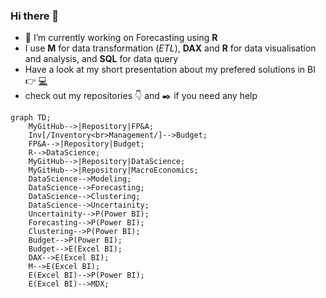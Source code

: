 ### Hi there 👋


- 🔭 I’m currently working on Forecasting using **R**
- I use **M** for data transformation (_ETL_), **DAX** and **R** for data visualisation and analysis, and **SQL** for data query
- Have a look at my short presentation about my prefered solutions in BI 👉 [:computer:](https://md3629.github.io/)
- check out my repositories :point_down: and :black_nib: if you need any help

```mermaid
graph TD;
    MyGitHub-->|Repository|FP&A;
    Inv[/Inventory<br>Management/]-->Budget;
    FP&A-->|Repository|Budget;
    R-->DataScience;
    MyGitHub-->|Repository|DataScience;
    MyGitHub-->|Repository|MacroEconomics;
    DataScience-->Modeling;
    DataScience-->Forecasting;
    DataScience-->Clustering;
    DataScience-->Uncertainity;
    Uncertainity-->P(Power BI);
    Forecasting-->P(Power BI);
    Clustering-->P(Power BI);
    Budget-->P(Power BI);
    Budget-->E(Excel BI);
    DAX-->E(Excel BI);
    M-->E(Excel BI);
    E(Excel BI)-->P(Power BI);
    E(Excel BI)-->MDX;
```
